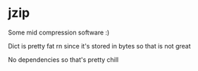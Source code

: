 # jzip
Some mid compression software :)

Dict is pretty fat rn since it's stored in bytes so that is not great

No dependencies so that's pretty chill
